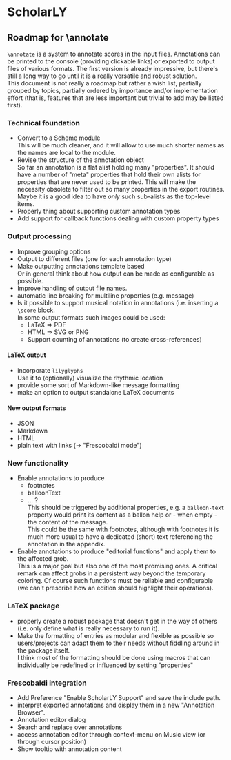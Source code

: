 ScholarLY
=========

Roadmap for \annotate
---------------------

`\annotate` is a system to annotate scores in the input files. Annotations can be printed
to the console (providing clickable links) or exported to output files of various formats.
The first version is already impressive, but there's still a long way to go until it is a 
really versatile and robust solution.  
This document is not really a roadmap but rather a wish list, partially grouped by topics,
partially ordered by importance and/or implementation effort (that is, features that are
less important but trivial to add may be listed first).

### Technical foundation

- Convert to a Scheme module  
  This will be much cleaner, and it will allow to use much shorter names as the names are
  local to the module.
- Revise the structure of the annotation object  
  So far an annotation is a flat alist holding many "properties". It should have a number
  of "meta" properties that hold their own alists for properties that are never used to be
  printed. This will make the necessity obsolete to filter out so many properties in the
  export routines.  
  Maybe it is a good idea to have *only* such sub-alists as the top-level items.
- Properly thing about supporting custom annotation types
- Add support for callback functions dealing with custom property types
  
### Output processing

- Improve grouping options
- Output to different files (one for each annotation type)
- Make outputting annotations template based  
  Or in general think about how output can be made as configurable
  as possible.
- Improve handling of output file names.
- automatic line breaking for multiline properties (e.g. message)
- Is it possible to support musical notation in annotations (i.e. 
  inserting a `\score` block.  
  In some output formats such images could be used:  
  - LaTeX => PDF  
  - HTML => SVG or PNG
  - Support counting of annotations (to create cross-references)

#### LaTeX output

- incorporate `lilyglyphs`  
  Use it to (optionally) visualize the rhythmic location
- provide some sort of Markdown-like message formatting
- make an option to output standalone LaTeX documents

#### New output formats

- JSON
- Markdown
- HTML
- plain text with links (-> "Frescobaldi mode")

### New functionality

- Enable annotations to produce
  - footnotes
  - balloonText
  - ... ?  
  This should be triggered by additional properties, e.g. a `balloon-text` property would
  print its content as a ballon help or - when empty - the content of the message.  
  This could be the same with footnotes, although with footnotes it is much more
  usual to have a dedicated (short) text referencing the annotation in the appendix.
- Enable annotations to produce "editorial functions" and apply them to the affected grob.  
  This is a major goal but also one of the most promising ones. A critical remark can
  affect grobs in a persistent way beyond the temporary coloring. Of course such functions
  must be reliable and configurable (we can't prescribe how an edition should highlight 
  their operations).

### LaTeX package

- properly create a robust package that doesn't get in the way of others (i.e. only define
  what is really necessary to run it).
- Make the formatting of entries as modular and flexible as possible so users/projects can
  adapt them to their needs without fiddling around in the package itself.  
  I think most of the formatting should be done using macros that can individually be
  redefined or influenced by setting "properties"
  
### Frescobaldi integration

- Add Preference "Enable ScholarLY Support" and save the include path.
- interpret exported annotations and display them in a new "Annotation Browser".
- Annotation editor dialog
- Search and replace over annotations
- access annotation editor through context-menu on Music view (or through cursor position)
- Show tooltip with annotation content
